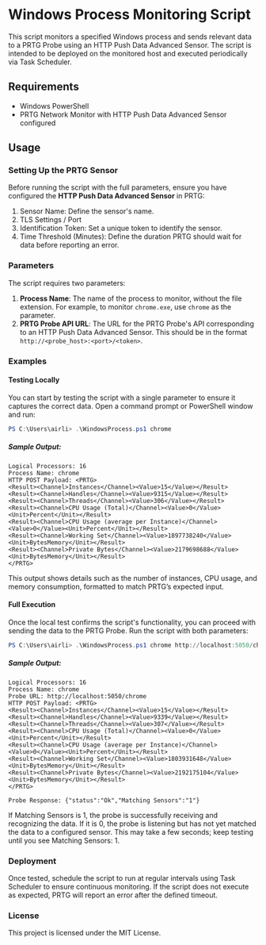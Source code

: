 # Windows Process Monitoring Script

This script monitors a specified Windows process and sends relevant data to a PRTG Probe using an HTTP Push Data Advanced Sensor. The script is intended to be deployed on the monitored host and executed periodically via Task Scheduler.

## Requirements

- Windows PowerShell
- PRTG Network Monitor with HTTP Push Data Advanced Sensor configured

## Usage

### Setting Up the PRTG Sensor

Before running the script with the full parameters, ensure you have configured the **HTTP Push Data Advanced Sensor** in PRTG:

1. Sensor Name: Define the sensor's name.
2. TLS Settings / Port
3. Identification Token: Set a unique token to identify the sensor.
3. Time Threshold (Minutes): Define the duration PRTG should wait for data before reporting an error.

### Parameters

The script requires two parameters:

1. **Process Name**: The name of the process to monitor, without the file extension. For example, to monitor `chrome.exe`, use `chrome` as the parameter.
2. **PRTG Probe API URL**: The URL for the PRTG Probe's API corresponding to an HTTP Push Data Advanced Sensor. This should be in the format `http://<probe_host>:<port>/<token>`.



### Examples

#### Testing Locally

You can start by testing the script with a single parameter to ensure it captures the correct data. Open a command prompt or PowerShell window and run:

```powershell
PS C:\Users\airli> .\WindowsProcess.ps1 chrome
```

##### Sample Output:

```
Logical Processors: 16
Process Name: chrome
HTTP POST Payload: <PRTG>
<Result><Channel>Instances</Channel><Value>15</Value></Result>
<Result><Channel>Handles</Channel><Value>9315</Value></Result>
<Result><Channel>Threads</Channel><Value>306</Value></Result>
<Result><Channel>CPU Usage (Total)</Channel><Value>0</Value><Unit>Percent</Unit></Result>
<Result><Channel>CPU Usage (average per Instance)</Channel><Value>0</Value><Unit>Percent</Unit></Result>
<Result><Channel>Working Set</Channel><Value>1897738240</Value><Unit>BytesMemory</Unit></Result>
<Result><Channel>Private Bytes</Channel><Value>2179698688</Value><Unit>BytesMemory</Unit></Result>
</PRTG>
```

This output shows details such as the number of instances, CPU usage, and memory consumption, formatted to match PRTG’s expected input.

#### Full Execution

Once the local test confirms the script's functionality, you can proceed with sending the data to the PRTG Probe. Run the script with both parameters:

```powershell
PS C:\Users\airli> .\WindowsProcess.ps1 chrome http://localhost:5050/chrome
```

##### Sample Output:

```
Logical Processors: 16
Process Name: chrome
Probe URL: http://localhost:5050/chrome
HTTP POST Payload: <PRTG>
<Result><Channel>Instances</Channel><Value>15</Value></Result>
<Result><Channel>Handles</Channel><Value>9339</Value></Result>
<Result><Channel>Threads</Channel><Value>307</Value></Result>
<Result><Channel>CPU Usage (Total)</Channel><Value>0</Value><Unit>Percent</Unit></Result>
<Result><Channel>CPU Usage (average per Instance)</Channel><Value>0</Value><Unit>Percent</Unit></Result>
<Result><Channel>Working Set</Channel><Value>1803931648</Value><Unit>BytesMemory</Unit></Result>
<Result><Channel>Private Bytes</Channel><Value>2192175104</Value><Unit>BytesMemory</Unit></Result>
</PRTG>

Probe Response: {"status":"Ok","Matching Sensors":"1"}
```

If Matching Sensors is 1, the probe is successfully receiving and recognizing the data. If it is 0, the probe is listening but has not yet matched the data to a configured sensor. This may take a few seconds; keep testing until you see Matching Sensors: 1.

### Deployment

Once tested, schedule the script to run at regular intervals using Task Scheduler to ensure continuous monitoring. If the script does not execute as expected, PRTG will report an error after the defined timeout.

### License

This project is licensed under the MIT License.
